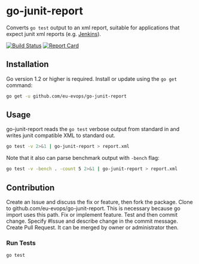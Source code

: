 # go-junit-report

Converts `go test` output to an xml report, suitable for applications that
expect junit xml reports (e.g. [Jenkins](http://jenkins-ci.org)).

[![Build Status][travis-badge]][travis-link]
[![Report Card][report-badge]][report-link]

## Installation

Go version 1.2 or higher is required. Install or update using the `go get`
command:

```bash
go get -u github.com/eu-evops/go-junit-report
```

## Usage

go-junit-report reads the `go test` verbose output from standard in and writes
junit compatible XML to standard out.

```bash
go test -v 2>&1 | go-junit-report > report.xml
```

Note that it also can parse benchmark output with `-bench` flag:
```bash
go test -v -bench . -count 5 2>&1 | go-junit-report > report.xml
```

## Contribution

Create an Issue and discuss the fix or feature, then fork the package.
Clone to github.com/eu-evops/go-junit-report.  This is necessary because go import uses this path.
Fix or implement feature. Test and then commit change.
Specify #Issue and describe change in the commit message.
Create Pull Request. It can be merged by owner or administrator then.

### Run Tests

```bash
go test
```

[travis-badge]: https://travis-ci.org/eu-evops/go-junit-report.svg?branch=master
[travis-link]: https://travis-ci.org/eu-evops/go-junit-report
[report-badge]: https://goreportcard.com/badge/github.com/eu-evops/go-junit-report
[report-link]: https://goreportcard.com/report/github.com/eu-evops/go-junit-report
